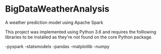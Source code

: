 # BigDataWeatherAnalysis
A weather prediction model using Apache Spark

This project was implemented using Python 3.6 and requires the folllowing libraries to be installed as they're not found on the core Python package.

-pyspark
-statsmodels
-pandas
-matplotlib
-numpy

